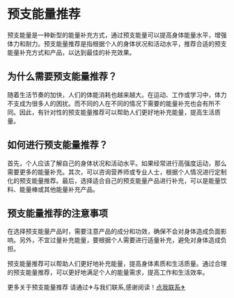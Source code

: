 # 预支能量推荐

预支能量是一种新型的能量补充方式，通过预支能量可以提高身体能量水平，增强体力和耐力。预支能量推荐是指根据个人的身体状况和活动水平，推荐合适的预支能量补充方式和产品，以达到最佳的补充效果。

## 为什么需要预支能量推荐？

随着生活节奏的加快，人们的体能消耗也越来越大。在运动、工作或学习中，体力不支成为很多人的困扰。而不同的人在不同的情况下需要的能量补充也会有所不同。因此，有针对性的预支能量推荐可以帮助人们更好地补充能量，提高生活质量。

## 如何进行预支能量推荐？

首先，个人应该了解自己的身体状况和活动水平。如果经常进行高强度运动，那么需要更多的能量补充。其次，可以咨询营养师或专业人士，根据个人情况进行定制化的预支能量推荐。最后，选择适合自己的预支能量产品进行补充，可以是能量饮料、能量棒或其他能量补充产品。

## 预支能量推荐的注意事项

在选择预支能量产品时，需要注意产品的成分和功效，确保不会对身体造成负面影响。另外，不宜过量补充能量，要根据个人需要进行适量补充，避免对身体造成负担。

预支能量推荐可以帮助人们更好地补充能量，提高身体素质和生活质量。通过合理的预支能量推荐，可以更好地满足个人的能量需求，提高工作和生活效率。

更多关于预支能量推荐 请通过✈与我们联系,感谢阅读！[点我联系✈](https://auth.G208.com)